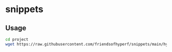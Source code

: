 # snippets

## Usage

~~~bash
cd project
wget https://raw.githubusercontent.com/friendsofhyperf/snippets/main/hyperf.code-snippets -o .vscode/hyperf.code-snippets
~~~
